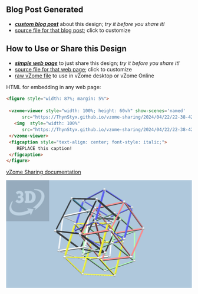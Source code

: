 
## Blog Post Generated

 - [***custom blog post***](<https://ThynStyx.github.io/vzome-sharing/2024/04/22/6-interlocking-cubes-from-cuboctahedron-JKmodel-22-38-42.html>) about this design; *try it before you share it!*
 - [source file for that blog post](<https://github.com/ThynStyx/vzome-sharing/edit/main/_posts/2024-04-22-6-interlocking-cubes-from-cuboctahedron-JKmodel-22-38-42.md>); click to customize
 


## How to Use or Share this Design

 - [***simple web page***](<https://ThynStyx.github.io/vzome-sharing/2024/04/22/22-38-42-6-interlocking-cubes-from-cuboctahedron-JKmodel/>) to just share this design; *try it before you share it!*
 - [source file for that web page](<https://github.com/ThynStyx/vzome-sharing/edit/main/2024/04/22/22-38-42-6-interlocking-cubes-from-cuboctahedron-JKmodel/index.md>); click to customize
 - [raw vZome file](<https://raw.githubusercontent.com/ThynStyx/vzome-sharing/main/2024/04/22/22-38-42-6-interlocking-cubes-from-cuboctahedron-JKmodel/6-interlocking-cubes-from-cuboctahedron-JKmodel.vZome>) to use in vZome desktop or vZome Online
 
 HTML for embedding in any web page:
 ```html
<figure style="width: 87%; margin: 5%">
  
  <vzome-viewer style="width: 100%; height: 60vh" show-scenes='named'
       src="https://ThynStyx.github.io/vzome-sharing/2024/04/22/22-38-42-6-interlocking-cubes-from-cuboctahedron-JKmodel/6-interlocking-cubes-from-cuboctahedron-JKmodel.vZome" >
    <img  style="width: 100%"
       src="https://ThynStyx.github.io/vzome-sharing/2024/04/22/22-38-42-6-interlocking-cubes-from-cuboctahedron-JKmodel/6-interlocking-cubes-from-cuboctahedron-JKmodel.png" >
  </vzome-viewer>
  <figcaption style="text-align: center; font-style: italic;">
     REPLACE this caption!
  </figcaption>
</figure>

 ```

[vZome Sharing documentation](https://vzome.github.io/vzome/sharing.html#how-it-works)

![Image](<6-interlocking-cubes-from-cuboctahedron-JKmodel.png>)

